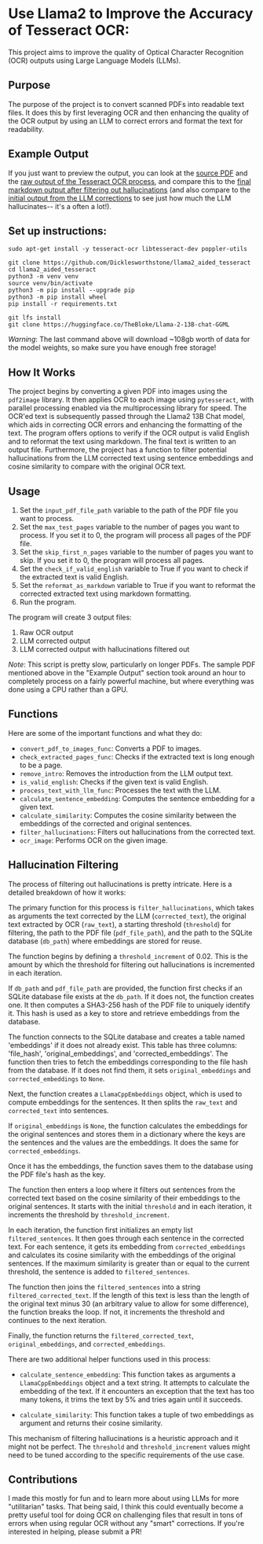 # Use Llama2 to Improve the Accuracy of Tesseract OCR:

This project aims to improve the quality of Optical Character Recognition (OCR) outputs using Large Language Models (LLMs). 

## Purpose
The purpose of the project is to convert scanned PDFs into readable text files. It does this by first leveraging OCR and then enhancing the quality of the OCR output by using an LLM to correct errors and format the text for readability. 

## Example Output
If you just want to preview the output, you can look at the [source PDF](https://github.com/Dicklesworthstone/llama2_aided_tesseract/blob/main/160301289-Warren-Buffett-Katharine-Graham-Letter.pdf) and the [raw output of the Tesseract OCR process](https://github.com/Dicklesworthstone/llama2_aided_tesseract/blob/main/160301289-Warren-Buffett-Katharine-Graham-Letter__raw_ocr_output.txt), and compare this to the [final markdown output after filtering out hallucinations](https://github.com/Dicklesworthstone/llama2_aided_tesseract/blob/main/160301289-Warren-Buffett-Katharine-Graham-Letter_filtered.md) (and also compare to the [initial output from the LLM corrections](https://github.com/Dicklesworthstone/llama2_aided_tesseract/blob/main/160301289-Warren-Buffett-Katharine-Graham-Letter.md) to see just how much the LLM hallucinates-- it's a often a lot!).

## Set up instructions:

```
sudo apt-get install -y tesseract-ocr libtesseract-dev poppler-utils

git clone https://github.com/Dicklesworthstone/llama2_aided_tesseract
cd llama2_aided_tesseract
python3 -m venv venv
source venv/bin/activate
python3 -m pip install --upgrade pip
python3 -m pip install wheel
pip install -r requirements.txt

git lfs install
git clone https://huggingface.co/TheBloke/Llama-2-13B-chat-GGML
```
*Warning*: The last command above will download ~108gb worth of data for the model weights, so make sure you have enough free storage!


## How It Works
The project begins by converting a given PDF into images using the `pdf2image` library. It then applies OCR to each image using `pytesseract`, with parallel processing enabled via the multiprocessing library for speed. The OCR'ed text is subsequently passed through the Llama2 13B Chat model, which aids in correcting OCR errors and enhancing the formatting of the text. The program offers options to verify if the OCR output is valid English and to reformat the text using markdown. The final text is written to an output file. Furthermore, the project has a function to filter potential hallucinations from the LLM corrected text using sentence embeddings and cosine similarity to compare with the original OCR text. 

## Usage
1. Set the `input_pdf_file_path` variable to the path of the PDF file you want to process.
2. Set the `max_test_pages` variable to the number of pages you want to process. If you set it to 0, the program will process all pages of the PDF file.
3. Set the `skip_first_n_pages` variable to the number of pages you want to skip. If you set it to 0, the program will process all pages.
4. Set the `check_if_valid_english` variable to True if you want to check if the extracted text is valid English. 
5. Set the `reformat_as_markdown` variable to True if you want to reformat the corrected extracted text using markdown formatting.
6. Run the program. 

The program will create 3 output files: 
1. Raw OCR output
2. LLM corrected output
3. LLM corrected output with hallucinations filtered out

*Note*: This script is pretty slow, particularly on longer PDFs. The sample PDF mentioned above in the "Example Output" section took around an hour to completely process on a fairly powerful machine, but where everything was done using a CPU rather than a GPU.

## Functions
Here are some of the important functions and what they do:

- `convert_pdf_to_images_func`: Converts a PDF to images.
- `check_extracted_pages_func`: Checks if the extracted text is long enough to be a page.
- `remove_intro`: Removes the introduction from the LLM output text.
- `is_valid_english`: Checks if the given text is valid English.
- `process_text_with_llm_func`: Processes the text with the LLM.
- `calculate_sentence_embedding`: Computes the sentence embedding for a given text.
- `calculate_similarity`: Computes the cosine similarity between the embeddings of the corrected and original sentences.
- `filter_hallucinations`: Filters out hallucinations from the corrected text.
- `ocr_image`: Performs OCR on the given image.

## Hallucination Filtering

The process of filtering out hallucinations is pretty intricate. Here is a detailed breakdown of how it works:

The primary function for this process is `filter_hallucinations`, which takes as arguments the text corrected by the LLM (`corrected_text`), the original text extracted by OCR (`raw_text`), a starting threshold (`threshold`) for filtering, the path to the PDF file (`pdf_file_path`), and the path to the SQLite database (`db_path`) where embeddings are stored for reuse.

The function begins by defining a `threshold_increment` of 0.02. This is the amount by which the threshold for filtering out hallucinations is incremented in each iteration.

If `db_path` and `pdf_file_path` are provided, the function first checks if an SQLite database file exists at the `db_path`. If it does not, the function creates one. It then computes a SHA3-256 hash of the PDF file to uniquely identify it. This hash is used as a key to store and retrieve embeddings from the database.

The function connects to the SQLite database and creates a table named 'embeddings' if it does not already exist. This table has three columns: 'file_hash', 'original_embeddings', and 'corrected_embeddings'. The function then tries to fetch the embeddings corresponding to the file hash from the database. If it does not find them, it sets `original_embeddings` and `corrected_embeddings` to `None`. 

Next, the function creates a `LlamaCppEmbeddings` object, which is used to compute embeddings for the sentences. It then splits the `raw_text` and `corrected_text` into sentences. 

If `original_embeddings` is `None`, the function calculates the embeddings for the original sentences and stores them in a dictionary where the keys are the sentences and the values are the embeddings. It does the same for `corrected_embeddings`.

Once it has the embeddings, the function saves them to the database using the PDF file's hash as the key. 

The function then enters a loop where it filters out sentences from the corrected text based on the cosine similarity of their embeddings to the original sentences. It starts with the initial `threshold` and in each iteration, it increments the threshold by `threshold_increment`. 

In each iteration, the function first initializes an empty list `filtered_sentences`. It then goes through each sentence in the corrected text. For each sentence, it gets its embedding from `corrected_embeddings` and calculates its cosine similarity with the embeddings of the original sentences. If the maximum similarity is greater than or equal to the current threshold, the sentence is added to `filtered_sentences`. 

The function then joins the `filtered_sentences` into a string `filtered_corrected_text`. If the length of this text is less than the length of the original text minus 30 (an arbitrary value to allow for some difference), the function breaks the loop. If not, it increments the threshold and continues to the next iteration.

Finally, the function returns the `filtered_corrected_text`, `original_embeddings`, and `corrected_embeddings`.

There are two additional helper functions used in this process:

- `calculate_sentence_embedding`: This function takes as arguments a `LlamaCppEmbeddings` object and a text string. It attempts to calculate the embedding of the text. If it encounters an exception that the text has too many tokens, it trims the text by 5% and tries again until it succeeds.

- `calculate_similarity`: This function takes a tuple of two embeddings as argument and returns their cosine similarity.

This mechanism of filtering hallucinations is a heuristic approach and it might not be perfect. The `threshold` and `threshold_increment` values might need to be tuned according to the specific requirements of the use case.

## Contributions 
I made this mostly for fun and to learn more about using LLMs for more "utilitarian" tasks. That being said, I think this could eventually become a pretty useful tool for doing OCR on challenging files that result in tons of errors when using regular OCR without any "smart" corrections. If you're interested in helping, please submit a PR!
